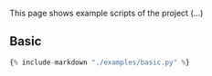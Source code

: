 This page shows example scripts of the project (...)

## Basic

```python
{% include-markdown "./examples/basic.py" %}
```
